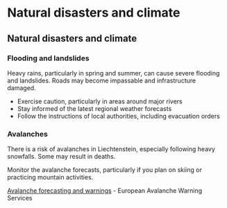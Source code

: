 # Natural disasters and climate

## Natural disasters and climate

### Flooding and landslides

Heavy rains, particularly in spring and summer, can cause severe flooding and landslides. Roads may become impassable and infrastructure damaged.

* Exercise caution, particularly in areas around major rivers
* Stay informed of the latest regional weather forecasts
* Follow the instructions of local authorities, including evacuation orders

### Avalanches

There is a risk of avalanches in Liechtenstein, especially following heavy snowfalls. Some may result in deaths.

Monitor the avalanche forecasts, particularly if you plan on skiing or practicing mountain activities.

[Avalanche forecasting and warnings](https://www.avalanches.org/) - European Avalanche Warning Services